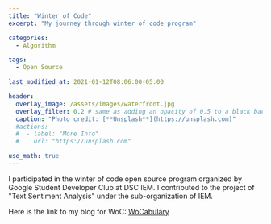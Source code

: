 ```yaml
---
title: "Winter of Code"
excerpt: "My journey through winter of code program"

categories:
  - Algorithm

tags:
  - Open Source

last_modified_at: 2021-01-12T08:06:00-05:00

header:
  overlay_image: /assets/images/waterfront.jpg
  overlay_filter: 0.2 # same as adding an opacity of 0.5 to a black background
  caption: "Photo credit: [**Unsplash**](https://unsplash.com)"
  #actions:
  #  - label: "More Info"
  #    url: "https://unsplash.com"

use_math: true
---
```


I participated in the winter of code open source program organized by Google Student Developer Club at DSC IEM. I contributed to the project of "Text Sentiment Analysis" under the sub-organization of IEM.

Here is the link to my blog for WoC: [WoCabulary](https://khanfarhan10.github.io/woc/WoCabulary/)